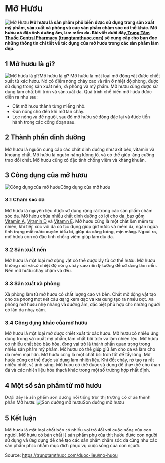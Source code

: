 # Mỡ Hươu

![Mỡ Hươu ](https://trungtamthuoc.com/images/others/mo-huou-va-cong-dung-0257.jpg)
**Mỡ hươu là sản phẩm phổ biến được sử dụng trong sản xuất mỹ phẩm, sản xuất xà phòng và các sản phẩm chăm sóc cơ thể khác. Mỡ hươu có đặc tính dưỡng ẩm, làm mềm da. Bài viết dưới đây,[Trung Tâm Thuốc Central Pharmacy](https://trungtamthuoc.com/ "Trung Tâm Thuốc Central Pharmacy") ([trungtamthuoc.com](https://trungtamthuoc.com/ "trungtamthuoc.com")) sẽ cung cấp cho bạn đọc những thông tin chi tiết về tác dụng của mỡ hươu trong các sản phẩm làm đẹp.**
##  1 Mỡ hươu là gì?
![Mỡ hươu là gì?](https://trungtamthuoc.com/images/item/mo-huou-va-cong-dung-0.jpg)Mỡ hươu là gì?
Mỡ hươu là một loại mỡ động vật được chiết xuất từ ​​xác hươu. Nó có điểm nóng chảy cao và rắn ở nhiệt độ phòng, được sử dụng trong sản xuất nến, xà phòng và mỹ phẩm. Mỡ hươu cũng được sử dụng làm chất bôi trơn và sản xuất da.
Quá trình chế biến mỡ hươu được diễn ra như sau:
  * Cắt mỡ hươu thành từng miếng nhỏ.
  * Đun nóng cho đến khi mỡ tan chảy.
  * Lọc nóng và để nguội, sau đó mỡ hươu sẽ đông đặc lại và được tiến hành trong các công đoạn sau.


##  2 Thành phần dinh dưỡng
Mỡ hươu là nguồn cung cấp các chất dinh dưỡng như axit béo, vitamin và khoáng chất. Mỡ hươu là nguồn năng lượng tốt và có thể giúp tăng cường trao đổi chất. Mỡ hươu cũng có đặc tính chống viêm và kháng khuẩn.
##  3 Công dụng của mỡ hươu
![Công dụng của mỡ hươu](https://trungtamthuoc.com/images/item/mo-huou-va-cong-dung-1.jpg)Công dụng của mỡ hươu
### 3.1 Chăm sóc da
Mỡ hươu là nguyên liệu được sử dụng rộng rãi trong các sản phẩm chăm sóc da. Mỡ hươu chứa nhiều chất dinh dưỡng có lợi cho da, bao gồm [Vitamin A](https://trungtamthuoc.com/hoat-chat/vitamin-a "Vitamin A"), [Vitamin D](https://trungtamthuoc.com/hoat-chat/vitamin-d "Vitamin D") và [Vitamin E](https://trungtamthuoc.com/hoat-chat/vitamin-e "Vitamin E"). Mỡ hươu cũng là một chất làm mềm tự nhiên, khi tiếp xúc với da có tác dụng giúp giữ nước và mềm da, ngăn ngừa tình trạng mất nước xuyên biểu bì, giúp da căng bóng, mịn màng. Ngoài ra, mỡ hươu còn có đặc tính chống viêm giúp làm dịu da.
### 3.2 Sản xuất nến
Mỡ hươu là một loại mỡ động vật có thể được lấy từ cơ thể hươu. Mỡ hươu không mùi và có nhiệt độ nóng chảy cao nên lý tưởng để sử dụng làm nến. Nến mỡ hươu cháy chậm và đều.
### 3.3 Sản xuất xà phòng
Xà phòng làm từ mỡ hươu có chất lượng cao và bền. Chất mỡ động vật tạo cho xà phòng một kết cấu dạng kem đặc và khi dùng tạo ra nhiều bọt. Xà phòng mỡ hươu nhẹ nhàng và dưỡng ẩm, đặc biệt phù hợp cho những người có làn da nhạy cảm.
### 3.4 Công dụng khác của mỡ hươu
Mỡ hươu là một loại mỡ được chiết xuất từ ​​xác hươu. Mỡ hươu có nhiều ứng dụng trong sản xuất mỹ phẩm, làm chất bôi trơn và làm nhiên liệu.
Mỡ hươu có nhiều chất béo bão hòa, đóng vai trò là thành phần quan trọng trong nhiều sản phẩm mỹ phẩm. Mỡ hươu có thể giúp giữ ẩm cho da và làm cho da mềm mại hơn. Mỡ hươu cũng là một chất bôi trơn tốt để tẩy lông.
Mỡ hươu cũng có thể được sử dụng làm nhiên liệu. Khi đốt cháy, nó tạo ra rất nhiều nhiệt và ánh sáng. Mỡ hươu có thể được sử dụng để thay thế cho than đá và các nhiên liệu hóa thạch khác trong một số trường hợp nhất định.
##  4 Một số sản phẩm từ mỡ hươu
Dưới đây là sản phẩm son dưỡng nổi tiếng trên thị trường có chứa thành phần Mỡ hươu:
![Son dưỡng mỡ hươu](https://trungtamthuoc.com/images/item/mo-huou-va-cong-dung-2.jpg)Son dưỡng mỡ hươu
##  5 Kết luận
Mỡ hươu là một loại chất béo có nhiều vai trò đối với cuộc sống của con người. Mỡ hươu có bản chất là sản phẩm phụ của thịt hươu được con người sử dụng và ứng dụng để chế tạo các sản phẩm chăm sóc da cũng như các sản phẩm phác nhằm mục đích phục vụ cuộc sống của con người.


Source: https://trungtamthuoc.com/duoc-lieu/mo-huou